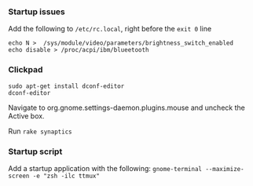 ### Startup issues

Add the following to `/etc/rc.local`, right before the `exit 0` line

```
echo N >  /sys/module/video/parameters/brightness_switch_enabled
echo disable > /proc/acpi/ibm/blueetooth
```

### Clickpad

```
sudo apt-get install dconf-editor
dconf-editor
```

Navigate to org.gnome.settings-daemon.plugins.mouse and uncheck the
Active box.

Run `rake synaptics`

### Startup script

Add a startup application with the following:
`gnome-terminal --maximize-screen -e "zsh -ilc ttmux"`
